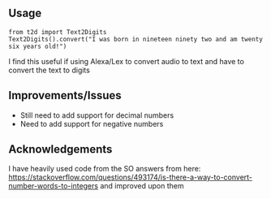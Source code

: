 ## Usage
```
from t2d import Text2Digits
Text2Digits().convert("I was born in nineteen ninety two and am twenty six years old!")
```

I find this useful if using Alexa/Lex to convert audio to text and have to convert the text to digits

## Improvements/Issues
- Still need to add support for decimal numbers
- Need to add support for negative numbers

## Acknowledgements
I have heavily used code from the SO answers from here: https://stackoverflow.com/questions/493174/is-there-a-way-to-convert-number-words-to-integers
and improved upon them